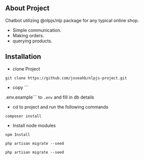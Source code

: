 ## About Project

Chatbot utilizing @nlpjs/nlp package for any typical online shop.

- Simple communication.
- Making orders.
- querying products.
## Installation

- clone Project
```
git clone https://github.com/joseahb/nlpjs-project.git

```
- copy ```

.env.example``` to ``.env`` and fill in db details

- cd to project and run the following commands


```
composer install
```

- Install node modules

```
npm Install
```


```
php artisan migrate --seed
```


```
php artisan migrate --seed
```

